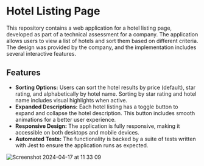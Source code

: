 # Hotel Listing Page

This repository contains a web application for a hotel listing page, developed as part of a technical assessment for a company. The application allows users to view a list of hotels and sort them based on different criteria. The design was provided by the company, and the implementation includes several interactive features.

## Features

- **Sorting Options:** Users can sort the hotel results by price (default), star rating, and alphabetically by hotel name. Sorting by star rating and hotel name includes visual highlights when active.
- **Expanded Descriptions:** Each hotel listing has a toggle button to expand and collapse the hotel description. This button includes smooth animations for a better user experience.
- **Responsive Design:** The application is fully responsive, making it accessible on both desktops and mobile devices.
- **Automated Tests:** The functionality is backed by a suite of tests written with Jest to ensure the application runs as expected.

![Screenshot 2024-04-17 at 11 33 09](https://github.com/Kursatkeskin96/technical-assesment/assets/115652139/469701e8-9d61-41a3-b287-e1e317093a0b)
